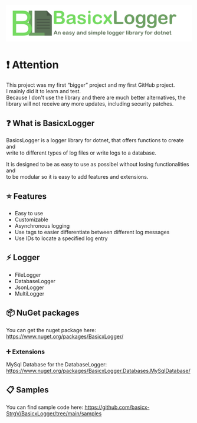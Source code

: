 
![BasicxLogger](https://raw.githubusercontent.com/basicx-StrgV/BasicxLogger/main/graphics/repositoryBanner.png)

# ❗ Attention
This project was my first “bigger” project and my first GitHub project.  
I mainly did it to learn and test.  
Because I don't use the library and there are much better alternatives, the library will not receive any more updates, including security patches.

## ❓ What is BasicxLogger

BasicsLogger is a logger library for dotnet, that offers functions to create and  
write to different types of log files or write logs to a database. 

It is designed to be as easy to use as possibel without losing functionalities and  
to be modular so it is easy to add features and extensions. 

## ⭐ Features

- Easy to use
- Customizable
- Asynchronous logging
- Use tags to easier differentiate between different log messages
- Use IDs to locate a specified log entry

## ⚡ Logger

- FileLogger
- DatabaseLogger
- JsonLogger
- MultiLogger

## 📦 NuGet packages

You can get the nuget package here: https://www.nuget.org/packages/BasicxLogger/

### ➕ Extensions

MySql Database for the DatabaseLogger: https://www.nuget.org/packages/BasicxLogger.Databases.MySqlDatabase/

## 📋 Samples

You can find sample code here: https://github.com/basicx-StrgV/BasicxLogger/tree/main/samples
